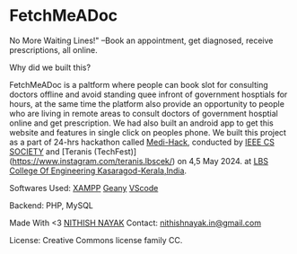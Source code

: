 # FetchMeADoc
No More Waiting Lines!" –Book an appointment, get diagnosed, receive prescriptions, all online.

Why did we built this?

FetchMeADoc is a paltform where people can book slot for consulting doctors offline and avoid standing quee infront of government hosptials for hours, at the same time the platform also provide an opportunity to people who are living in remote areas to consult doctors of government hosptial online and get prescription. We had also built an android app to get this website and features in single click on peoples phone. We built this project as a part of 24-hrs hackathon called [Medi-Hack]([url](https://medihack.vercel.app/)), conducted by [IEEE CS SOCIETY](https://www.instagram.com/ieeesblbscek) and [Teranis (TechFest)] (https://www.instagram.com/teranis.lbscek/) on 4,5 May 2024. at [LBS College Of Engineering Kasaragod-Kerala,India](lbscek.ac.in).

Softwares Used:
[XAMPP](https://www.apachefriends.org/)
[Geany](https://www.geany.org/)
[VScode](https://code.visualstudio.com/)

Backend: PHP, MySQL

Made With <3 [NITHISH NAYAK](nithish-nayak.blogspot.com)
Contact: nithishnayak.in@gmail.com

License: Creative Commons license family	CC.
